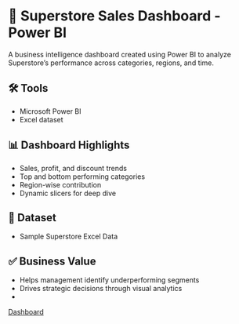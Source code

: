 # 🏬 Superstore Sales Dashboard - Power BI

A business intelligence dashboard created using Power BI to analyze Superstore’s performance across categories, regions, and time.

## 🛠 Tools
- Microsoft Power BI
- Excel dataset

## 📊 Dashboard Highlights
- Sales, profit, and discount trends
- Top and bottom performing categories
- Region-wise contribution
- Dynamic slicers for deep dive

## 📂 Dataset
- Sample Superstore Excel Data

## ✅ Business Value
- Helps management identify underperforming segments
- Drives strategic decisions through visual analytics
- 
[Dashboard](https://app.powerbi.com/view?r=eyJrIjoiZjE0YzBiYmEtNTQ2NC00YzRkLTlhNDQtMmRkYTkzMzc2YTY1IiwidCI6IjA3YzJjY2MxLTZlZTYtNDdhZi05ZTg3LTYyZDI1Yjk0M2UxNiJ9)

